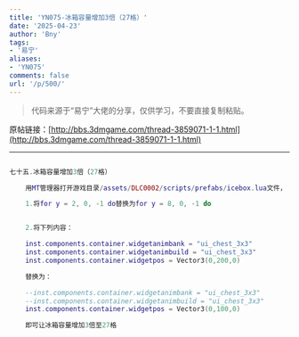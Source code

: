 ```yaml
---
title: 'YN075-冰箱容量增加3倍（27格）'
date: '2025-04-23'
author: 'Bny'
tags:
- '易宁'
aliases:
- 'YN075'
comments: false
url: '/p/500/'
---
```


> 代码来源于“易宁”大佬的分享，仅供学习，不要直接复制粘贴。

原帖链接：[http://bbs.3dmgame.com/thread-3859071-1-1.html](http://bbs.3dmgame.com/thread-3859071-1-1.html)

---

```lua  

七十五.冰箱容量增加3倍（27格）

	用MT管理器打开游戏目录/assets/DLC0002/scripts/prefabs/icebox.lua文件，

	1.将for y = 2, 0, -1 do替换为for y = 8, 0, -1 do


	2.将下列内容：

	inst.components.container.widgetanimbank = "ui_chest_3x3"
	inst.components.container.widgetanimbuild = "ui_chest_3x3"
	inst.components.container.widgetpos = Vector3(0,200,0)

	替换为：

	--inst.components.container.widgetanimbank = "ui_chest_3x3"
	--inst.components.container.widgetanimbuild = "ui_chest_3x3"
	inst.components.container.widgetpos = Vector3(0,100,0)

	即可让冰箱容量增加3倍至27格

```  

